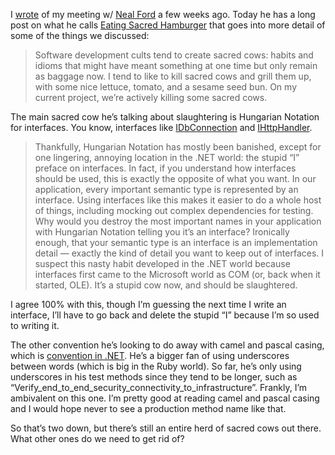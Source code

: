 I
[wrote](http://devhawk.net/2006/04/14/talking-dynamic-lanugages-with-neal-ford/)
of my meeting w/ [Neal Ford](http://memeagora.blogspot.com/) a few weeks
ago. Today he has a long post on what he calls [Eating Sacred
Hamburger](http://memeagora.blogspot.com/2006/04/eating-sacred-hamburger.html) that
goes into more detail of some of the things we discussed:

> Software development cults tend to create sacred cows: habits and
> idioms that might have meant something at one time but only remain as
> baggage now. I tend to like to kill sacred cows and grill them up,
> with some nice lettuce, tomato, and a sesame seed bun. On my current
> project, we’re actively killing some sacred cows.

The main sacred cow he’s talking about slaughtering is Hungarian
Notation for interfaces. You know, interfaces like
[IDbConnection](http://msdn2.microsoft.com/en-us/library/system.data.idbconnection.aspx) and
[IHttpHandler](http://msdn2.microsoft.com/en-us/library/system.web.ihttphandler.aspx).

> Thankfully, Hungarian Notation has mostly been banished, except for
> one lingering, annoying location in the .NET world: the stupid “I”
> preface on interfaces. In fact, if you understand how interfaces
> should be used, this is exactly the opposite of what you want. In our
> application, every important semantic type is represented by an
> interface. Using interfaces like this makes it easier to do a whole
> host of things, including mocking out complex dependencies for
> testing. Why would you destroy the most important names in your
> application with Hungarian Notation telling you it’s an interface?
> Ironically enough, that your semantic type is an interface is an
> implementation detail — exactly the kind of detail you want to keep
> out of interfaces. I suspect this nasty habit developed in the .NET
> world because interfaces first came to the Microsoft world as COM (or,
> back when it started, OLE). It’s a stupid cow now, and should be
> slaughtered.

I agree 100% with this, though I’m guessing the next time I write an
interface, I’ll have to go back and delete the stupid “I” because I’m so
used to writing it.

The other convention he’s looking to do away with camel and pascal
casing, which is [convention in
.NET](http://msdn.microsoft.com/library/en-us/cpgenref/html/cpconcapitalizationstyles.asp).
He’s a bigger fan of using underscores between words (which is big in
the Ruby world). So far, he’s only using underscores in his test methods
since they tend to be longer, such as
“Verify\_end\_to\_end\_security\_connectivity\_to\_infrastructure”.
Frankly, I’m ambivalent on this one. I’m pretty good at reading camel
and pascal casing and I would hope never to see a production method name
like that.

So that’s two down, but there’s still an entire herd of sacred cows out
there. What other ones do we need to get rid of?
